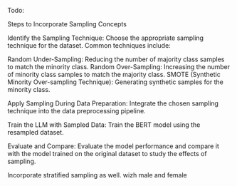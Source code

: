 Todo: 

Steps to Incorporate Sampling Concepts

Identify the Sampling Technique: Choose the appropriate sampling technique for the dataset. Common techniques include:

Random Under-Sampling: Reducing the number of majority class samples to match the minority class.
Random Over-Sampling: Increasing the number of minority class samples to match the majority class.
SMOTE (Synthetic Minority Over-sampling Technique): Generating synthetic samples for the minority class.

Apply Sampling During Data Preparation: Integrate the chosen sampling technique into the data preprocessing pipeline.

Train the LLM with Sampled Data: Train the BERT model using the resampled dataset.

Evaluate and Compare: Evaluate the model performance and compare it with the model trained on the original dataset to study the effects of sampling.

Incorporate stratified sampling as well. wizh male and female

